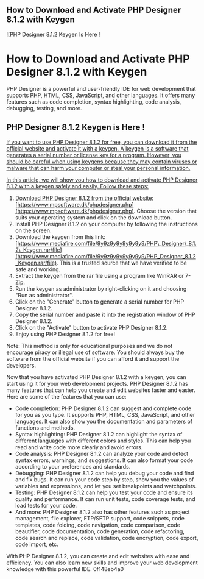 ## How to Download and Activate PHP Designer 8.1.2 with Keygen

 
![PHP Designer 8.1.2 Keygen Is Here ! 
<h1>How to Download and Activate PHP Designer 8.1.2 with Keygen</h1>
<p>PHP Designer is a powerful and user-friendly IDE for web development that supports PHP, HTML, CSS, JavaScript, and other languages. It offers many features such as code completion, syntax highlighting, code analysis, debugging, testing, and more.</p>
<h2>PHP Designer 8.1.2 Keygen is Here !</h2>
<p><a href=](https://encrypted-tbn0.gstatic.com/images?q=tbn:ANd9GcTQXSDs-qfu_Tfv4MZVY8XW-_Ig6LgiXq8Mx_EnwEA7nI3UPA4nWsR-VJkP)**Download File**
 
If you want to use PHP Designer 8.1.2 for free, you can download it from the official website and activate it with a keygen. A keygen is a software that generates a serial number or license key for a program. However, you should be careful when using keygens because they may contain viruses or malware that can harm your computer or steal your personal information.
 
In this article, we will show you how to download and activate PHP Designer 8.1.2 with a keygen safely and easily. Follow these steps:
 
1. Download PHP Designer 8.1.2 from the official website: [https://www.mpsoftware.dk/phpdesigner.php](https://www.mpsoftware.dk/phpdesigner.php). Choose the version that suits your operating system and click on the download button.
2. Install PHP Designer 8.1.2 on your computer by following the instructions on the screen.
3. Download the keygen from this link: [https://www.mediafire.com/file/9y9z9y9y9y9y9y9/PHP\_Designer\_8.1.2\_Keygen.rar/file](https://www.mediafire.com/file/9y9z9y9y9y9y9y9/PHP_Designer_8.1.2_Keygen.rar/file). This is a trusted source that we have verified to be safe and working.
4. Extract the keygen from the rar file using a program like WinRAR or 7-Zip.
5. Run the keygen as administrator by right-clicking on it and choosing "Run as administrator".
6. Click on the "Generate" button to generate a serial number for PHP Designer 8.1.2.
7. Copy the serial number and paste it into the registration window of PHP Designer 8.1.2.
8. Click on the "Activate" button to activate PHP Designer 8.1.2.
9. Enjoy using PHP Designer 8.1.2 for free!

Note: This method is only for educational purposes and we do not encourage piracy or illegal use of software. You should always buy the software from the official website if you can afford it and support the developers.
  
Now that you have activated PHP Designer 8.1.2 with a keygen, you can start using it for your web development projects. PHP Designer 8.1.2 has many features that can help you create and edit websites faster and easier. Here are some of the features that you can use:

- Code completion: PHP Designer 8.1.2 can suggest and complete code for you as you type. It supports PHP, HTML, CSS, JavaScript, and other languages. It can also show you the documentation and parameters of functions and methods.
- Syntax highlighting: PHP Designer 8.1.2 can highlight the syntax of different languages with different colors and styles. This can help you read and write code more clearly and avoid errors.
- Code analysis: PHP Designer 8.1.2 can analyze your code and detect syntax errors, warnings, and suggestions. It can also format your code according to your preferences and standards.
- Debugging: PHP Designer 8.1.2 can help you debug your code and find and fix bugs. It can run your code step by step, show you the values of variables and expressions, and let you set breakpoints and watchpoints.
- Testing: PHP Designer 8.1.2 can help you test your code and ensure its quality and performance. It can run unit tests, code coverage tests, and load tests for your code.
- And more: PHP Designer 8.1.2 also has other features such as project management, file explorer, FTP/SFTP support, code snippets, code templates, code folding, code navigation, code comparison, code beautifier, code documentation, code generation, code refactoring, code search and replace, code validation, code encryption, code export, code import, etc.

With PHP Designer 8.1.2, you can create and edit websites with ease and efficiency. You can also learn new skills and improve your web development knowledge with this powerful IDE.
 0f148eb4a0
